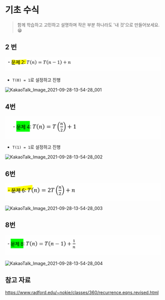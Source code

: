 # 기초 수식

> 함께 학습하고 고민하고 설명하며 작은 부분 하나라도 '내 것'으로 만들어보세요. 😁



## 2 번

![기초수식_2](4_기초수식.assets/기초수식_2.PNG)

- `T(0) = 1`로 설정하고 진행

![KakaoTalk_Image_2021-09-28-13-54-28_001](4_기초수식.assets/KakaoTalk_Image_2021-09-28-13-54-28_001.png)





## 4번

![기초수식_4](4_기초수식.assets/기초수식_4.PNG)

- `T(1) = 1`로 설정하고 진행

![KakaoTalk_Image_2021-09-28-13-54-28_002](4_기초수식.assets/KakaoTalk_Image_2021-09-28-13-54-28_002.png)




## 6번

![기초수식_6](4_기초수식.assets/기초수식_6.PNG)

![KakaoTalk_Image_2021-09-28-13-54-28_003](4_기초수식.assets/KakaoTalk_Image_2021-09-28-13-54-28_003.png)




## 8번

![기초수식_8](4_기초수식.assets/기초수식_8.PNG)

![KakaoTalk_Image_2021-09-28-13-54-28_004](4_기초수식.assets/KakaoTalk_Image_2021-09-28-13-54-28_004.png)


## 참고 자료

https://www.radford.edu/~nokie/classes/360/recurrence.eqns.revised.html

